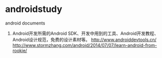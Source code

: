 # androidstudy
android documents

1. Android开发所需的Android SDK、开发中用到的工具、Android开发教程、Android设计规范，免费的设计素材等。
http://www.androiddevtools.cn/
http://www.stormzhang.com/android/2014/07/07/learn-android-from-rookie/
